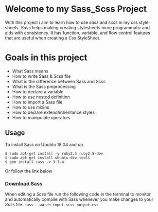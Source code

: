 # Welcome to my Sass_Scss Project
With this project i aim to learn how to use *sass* and *scss* in my css style sheets. *Sass* helps making creating stylesheets more programmatic and aids with consistency. It has function, variable, and flow control features that are useful when creating a *Css* StyleSheet.

# Goals in this project
- What Sass means
- How to write Sass & Scss file
- What is the difference between Sass and Scss
- What is the Sass preprocessing
- How to declare a variable
- How to use nested definition
- How to import a Sass file
- How to use mixins
- How to declare extend/inheritance styles
- How to manipulate operators

## Usage
To install Sass on Ububtu 18.04 and up
```
$ sudo apt-get install -y ruby2.5 ruby2.5-dev
$ sudo apt-get install ubuntu-dev-tools
$ gem install sass -v 3.7.4
```
Or follow the link below
### [Download Sass](https://sass-lang.com/install/)
When editing a *Scss* file run the following code in the terminal to monitor and automatically compile with Sass whenever you make changes to your *Scss* file.
``` sass --watch input.scss output.css ```
